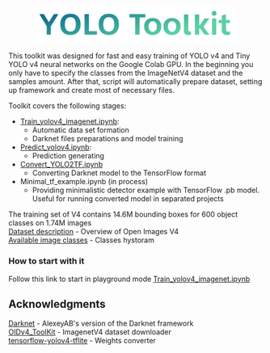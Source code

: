 <p align="center">
  <img width="400" src="https://raw.githubusercontent.com/Gooogr/YOLO_Toolkit/master/page_cover.png">
</p>

This toolkit was designed for fast and easy training of YOLO v4 and Tiny YOLO v4 neural networks on the Google Colab GPU. In the beginning you only have to specify  the classes from the ImageNetV4 dataset and the samples amount. After that, script will automatically  prepare dataset, setting up framework and create most of necessary files.<br>

Toolkit covers the following stages:
* [Train_yolov4_imagenet.ipynb](https://github.com/Gooogr/YOLO_Toolkit/blob/master/Train_yolov4_imagenet.ipynb):
  * Automatic data set formation
  * Darknet files preparations and model training
* [Predict_yolov4.ipynb](https://github.com/Gooogr/YOLO_Toolkit/blob/master/Predict_yolov4.ipynb):
  * Prediction generating
* [Convert_YOLO2TF.ipynb](https://github.com/Gooogr/YOLO_Toolkit/blob/master/Convert_YOLO2TF.ipynb)
  * Converting Darknet model to the TensorFlow format
* Minimal_tf_example.ipynb (in process)
  * Providing minimalistic detector example with TensorFlow .pb model. Useful for running converted model in separated projects

The training set of V4 contains 14.6M bounding boxes for 600 object classes on 1.74M images<br>
[Dataset description](https://storage.googleapis.com/openimages/web/factsfigures_v4.html) - Overview of Open Images V4<br>
[Available image classes](https://storage.googleapis.com/openimages/2018_04/bbox_labels_600_hierarchy_visualizer/circle.html) - Classes hystoram<br>

### How to start with it
Follow this link to start in playground mode [Train_yolov4_imagenet.ipynb](https://colab.research.google.com/github/Gooogr/YOLO_Toolkit/blob/imagenet/Train_yolov4_imagenet.ipynb)<br>

## Acknowledgments
[Darknet](https://github.com/AlexeyAB/darknet) - AlexeyAB's version of the Darknet framework <br>
[OIDv4_ToolKit](https://github.com/theAIGuysCode/OIDv4_ToolKit) - ImagenetV4 dataset downloader <br>
[tensorflow-yolov4-tflite](https://github.com/hunglc007/tensorflow-yolov4-tflite) - Weights converter

